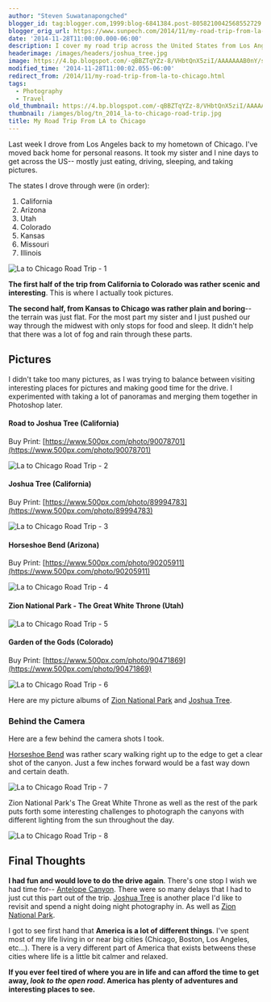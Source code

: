 ```yaml
---
author: "Steven Suwatanapongched"
blogger_id: tag:blogger.com,1999:blog-6841384.post-8058210042568552729
blogger_orig_url: https://www.sunpech.com/2014/11/my-road-trip-from-la-to-chicago.html
date: '2014-11-28T11:00:00.000-06:00'
description: I cover my road trip across the United States from Los Angeles to Chicago.
headerimage: /images/headers/joshua_tree.jpg
image: https://4.bp.blogspot.com/-qBBZTqYZz-8/VHbtQnX5ziI/AAAAAAAB0nY/sJXuGH_3zSE/s800/Screen-Shot-2014-11-27-at-3.20.55-AM.png
modified_time: '2014-11-28T11:00:02.055-06:00'
redirect_from: /2014/11/my-road-trip-from-la-to-chicago.html
tags:
  - Photography
  - Travel
old_thumbnail: https://4.bp.blogspot.com/-qBBZTqYZz-8/VHbtQnX5ziI/AAAAAAAB0nY/sJXuGH_3zSE/s800/Screen-Shot-2014-11-27-at-3.20.55-AM.png
thumbnail: /iamges/blog/tn_2014_la-to-chicago-road-trip.jpg
title: My Road Trip From LA to Chicago
---
```


Last week I drove from Los Angeles back to my hometown of Chicago. I've moved back home for personal reasons. It took my sister and I nine days to get across the US-- mostly just eating, driving, sleeping, and taking pictures.

The states I drove through were (in order):

1. California
2. Arizona
3. Utah
4. Colorado
5. Kansas
6. Missouri
7. Illinois

![La to Chicago Road Trip - 1](/images/blog/Screen-Shot-2014-11-27-at-3.20.55-AM.png)

**The first half of the trip from California to Colorado was rather scenic and interesting**. This is where I actually took pictures.

**The second half, from Kansas to Chicago was rather plain and boring**-- the terrain was just flat. For the most part my sister and I just pushed our way through the midwest with only stops for food and sleep. It didn't help that there was a lot of fog and rain through these parts.

## Pictures

I didn't take too many pictures, as I was trying to balance between visiting interesting places for pictures and making good time for the drive. I experimented with taking a lot of panoramas and merging them together in Photoshop later.

#### Road to Joshua Tree (California)

Buy Print: [https://www.500px.com/photo/90078701](https://www.500px.com/photo/90078701)

![La to Chicago Road Trip - 2](/images/blog/2014-11-16-at-14-49-48.jpg)

#### Joshua Tree (California)

Buy Print: [https://www.500px.com/photo/89994783](https://www.500px.com/photo/89994783)

![La to Chicago Road Trip - 3](/images/blog/2014-11-15-at-16-35-59.jpg)

#### Horseshoe Bend (Arizona)

Buy Print: [https://www.500px.com/photo/90205911](https://www.500px.com/photo/90205911)

![La to Chicago Road Trip - 4](/images/blog/2014-11-18-at-17-00-27.jpg)

#### Zion National Park - The Great White Throne (Utah)

![La to Chicago Road Trip - 5](/images/blog/2014-11-19-at-10-14-05.jpg)

#### Garden of the Gods (Colorado)

Buy Print: [https://www.500px.com/photo/90471869](https://www.500px.com/photo/90471869)

![La to Chicago Road Trip - 6](/images/blog/2014-11-21-at-10-47-24.jpg)

Here are my picture albums of [Zion National Park](https://photos.app.goo.gl/GP823ko7Mv3zQULY7) and [Joshua Tree](https://photos.app.goo.gl/pTwAd1XFsCp4cUBf7).

### Behind the Camera

Here are a few behind the camera shots I took.

[Horseshoe Bend](https://horseshoebend.com/) was rather scary walking right up to the edge to get a clear shot of the canyon. Just a few inches forward would be a fast way down and certain death.

![La to Chicago Road Trip - 7](/images/blog/IMG_20141118_165437.jpg)

Zion National Park's The Great White Throne as well as the rest of the park puts forth some interesting challenges to photograph the canyons with different lighting from the sun throughout the day.

![La to Chicago Road Trip - 8](/images/blog/IMG_20141119_101757.jpg)

## Final Thoughts

**I had fun and would love to do the drive again**. There's one stop I wish we had time for-- [Antelope Canyon](https://navajonationparks.org/htm/antelopecanyon.htm). There were so many delays that I had to just cut this part out of the trip. [Joshua Tree](https://www.nps.gov/jotr/) is another place I'd like to revisit and spend a night doing night photography in. As well as [Zion National Park](https://www.nps.gov/zion/).

I got to see first hand that **America is a lot of different things**. I've spent most of my life living in or near big cities (Chicago, Boston, Los Angeles, etc...). There is a very different part of America that exists betweens these cities where life is a little bit calmer and relaxed.

**If you ever feel tired of where you are in life and can afford the time to get away, *look to the open road*. America has plenty of adventures and interesting places to see.**